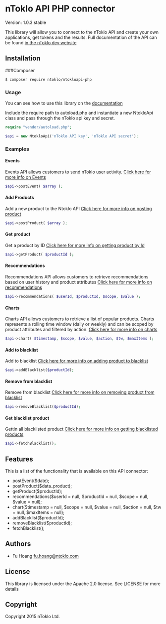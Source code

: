 # nToklo API PHP connector

Version: 1.0.3 stable

This library will allow you to connect to the nToklo API and create your own applications, get tokens and the results. Full documentation of the API can be found [in the nToklo dev website](https://docs.ntoklo.com)

## Installation

###Composer

``` bash
$ composer require ntoklo/ntokloapi-php

```


### Usage


You can see how to use this library on the [documentation](http://ntokloapi-php.readthedocs.org/en/latest/)

Include the require path to autoload.php and instantiate a new NtokloApi class and pass through the nToklo api key and secret.

``` php
require "vendor/autoload.php";

$api = new NtokloApi('nToklo API key', 'nToklo API secret');

```

### Examples

#### Events

Events API allows customers to send nToklo user activity.
[Click here for more info on Events](http://docs.ntoklo.com/start.php/api_reference:events)

``` php
$api->postEvent( $array );

```

#### Add Products

Add a new product to the Ntoklo API
[Click here for more info on posting product](http://docs.ntoklo.com/start.php/api_reference:products)

``` php
$api->postProduct( $array );

```

#### Get product

Get a product by ID
[Click here for more info on getting product by Id](http://docs.ntoklo.com/start.php/api_reference:products)

``` php
$api->getProduct( $productId );

```

#### Recommendations

Recommendations API allows customers to retrieve recommendations based on user history and product attributes
[Click here for more info on recommendations](http://docs.ntoklo.com/start.php/api_reference:recommendations)

``` php
$api->recommendations( $userId, $productId, $scope, $value );

```


#### Charts

Charts API allows customers to retrieve a list of popular products. Charts represents a rolling time window (daily or weekly) and can be scoped by product attributes and filtered by action.
[Click here for more info on charts](http://docs.ntoklo.com/start.php/api_reference:charts)

``` php
$api->chart( $timestamp, $scope, $value, $action, $tw, $maxItems );

```


#### Add to blacklist

Add to blacklist
[Click here for more info on adding product to blacklist](http://docs.ntoklo.com/start.php/api_reference:blacklist)

``` php
$api->addBlacklist($productId);

```

#### Remove from blacklist

Remove from blacklist
[Click here for more info on removing product from blacklist](http://docs.ntoklo.com/start.php/api_reference:blacklist)

``` php
$api->removeBlacklist($productId);

```


#### Get blacklist product

Gettin all blacklisted product
[Click here for more info on getting blacklisted products](http://docs.ntoklo.com/start.php/api_reference:blacklist)

```php
$api->fetchBlacklist();

```


## Features

This is a list of the functionality that is available on this API connector:

* postEvent($date);
* postProduct($data_product);
* getProduct($productId);
* recommendations($userId = null, $productId = null, $scope = null, $value = null);
* chart($timestamp = null, $scope = null, $value = null, $action = null, $tw = null, $maxItems = null);
* addBlacklist($productId);
* removeBlacklist($productId);
* fetchBlacklist();


## Authors

- Fu Hoang <fu.hoang@ntoklo.com>

## License

This library is licensed under the Apache 2.0 license. See LICENSE for more
details

## Copyright

Copyright 2015 nToklo Ltd.
